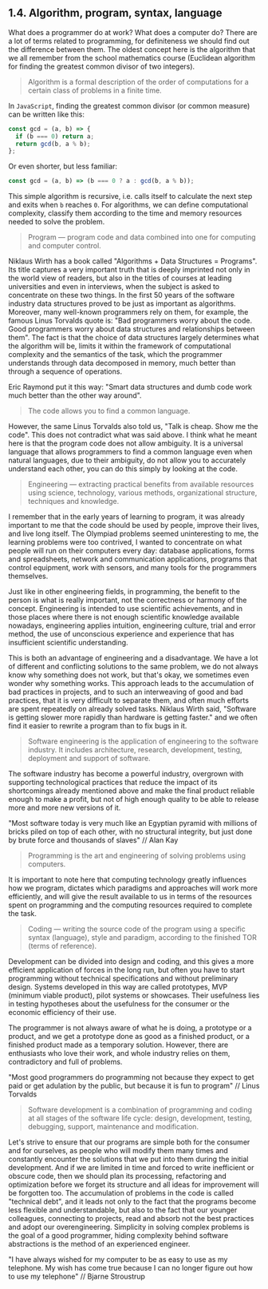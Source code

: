 ## 1.4. Algorithm, program, syntax, language

What does a programmer do at work? What does a computer do? There are a lot of terms related to programming, for definiteness we should find out the difference between them. The oldest concept here is the algorithm that we all remember from the school mathematics course (Euclidean algorithm for finding the greatest common divisor of two integers).

> Algorithm is a formal description of the order of computations for a certain class of problems in a finite time.

In `JavaScript`, finding the greatest common divisor (or common measure) can be written like this:

```js
const gcd = (a, b) => {
  if (b === 0) return a;
  return gcd(b, a % b);
};
```

Or even shorter, but less familiar:

```js
const gcd = (a, b) => (b === 0 ? a : gcd(b, a % b));
```

This simple algorithm is recursive, i.e. calls itself to calculate the next step and exits when `b` reaches `0`. For algorithms, we can define computational complexity, classify them according to the time and memory resources needed to solve the problem.

> Program — program code and data combined into one for computing and computer control.

Niklaus Wirth has a book called "Algorithms + Data Structures = Programs". Its title captures a very important truth that is deeply imprinted not only in the world view of readers, but also in the titles of courses at leading universities and even in interviews, when the subject is asked to concentrate on these two things. In the first 50 years of the software industry data structures proved to be just as important as algorithms. Moreover, many well-known programmers rely on them, for example, the famous Linus Torvalds quote is: "Bad programmers worry about the code. Good programmers worry about data structures and relationships between them". The fact is that the choice of data structures largely determines what the algorithm will be, limits it within the framework of computational complexity and the semantics of the task, which the programmer understands through data decomposed in memory, much better than through a sequence of operations.

Eric Raymond put it this way: "Smart data structures and dumb code work much better than the other way around".

> The code allows you to find a common language.

However, the same Linus Torvalds also told us, "Talk is cheap. Show me the code". This does not contradict what was said above. I think what he meant here is that the program code does not allow ambiguity. It is a universal language that allows programmers to find a common language even when natural languages, due to their ambiguity, do not allow you to accurately understand each other, you can do this simply by looking at the code.

> Engineering — extracting practical benefits from available resources using science, technology, various methods, organizational structure, techniques and knowledge.

I remember that in the early years of learning to program, it was already important to me that the code should be used by people, improve their lives, and live long itself. The Olympiad problems seemed uninteresting to me, the learning problems were too contrived, I wanted to concentrate on what people will run on their computers every day: database applications, forms and spreadsheets, network and communication applications, programs that control equipment, work with sensors, and many tools for the programmers themselves.

Just like in other engineering fields, in programming, the benefit to the person is what is really important, not the correctness or harmony of the concept. Engineering is intended to use scientific achievements, and in those places where there is not enough scientific knowledge available nowadays, engineering applies intuition, engineering culture, trial and error method, the use of unconscious experience and experience that has insufficient scientific understanding.

This is both an advantage of engineering and a disadvantage. We have a lot of different and conflicting solutions to the same problem, we do not always know why something does not work, but that's okay, we sometimes even wonder why something works. This approach leads to the accumulation of bad practices in projects, and to such an interweaving of good and bad practices, that it is very difficult to separate them, and often much efforts are spent repeatedly on already solved tasks. Niklaus Wirth said, "Software is getting slower more rapidly than hardware is getting faster." and we often find it easier to rewrite a program than to fix bugs in it.

> Software engineering is the application of engineering to the software industry. It includes architecture, research, development, testing, deployment and support of software.

The software industry has become a powerful industry, overgrown with supporting technological practices that reduce the impact of its shortcomings already mentioned above and make the final product reliable enough to make a profit, but not of high enough quality to be able to release more and more new versions of it.

"Most software today is very much like an Egyptian pyramid with millions of bricks piled on top of each other, with no structural integrity, but just done by brute force and thousands of slaves" // Alan Kay

> Programming is the art and engineering of solving problems using computers.

It is important to note here that computing technology greatly influences how we program, dictates which paradigms and approaches will work more efficiently, and will give the result available to us in terms of the resources spent on programming and the computing resources required to complete the task.

> Coding — writing the source code of the program using a specific syntax (language), style and paradigm, according to the finished TOR (terms of reference).

Development can be divided into design and coding, and this gives a more efficient application of forces in the long run, but often you have to start programming without technical specifications and without preliminary design. Systems developed in this way are called prototypes, MVP (minimum viable product), pilot systems or showcases. Their usefulness lies in testing hypotheses about the usefulness for the consumer or the economic efficiency of their use.

The programmer is not always aware of what he is doing, a prototype or a product, and we get a prototype done as good as a finished product, or a finished product made as a temporary solution. However, there are enthusiasts who love their work, and whole industry relies on them, contradictory and full of problems.

"Most good programmers do programming not because they expect to get paid or get adulation by the public, but because it is fun to program" // Linus Torvalds

> Software development is a combination of programming and coding at all stages of the software life cycle: design, development, testing, debugging, support, maintenance and modification.

Let's strive to ensure that our programs are simple both for the consumer and for ourselves, as people who will modify them many times and constantly encounter the solutions that we put into them during the initial development. And if we are limited in time and forced to write inefficient or obscure code, then we should plan its processing, refactoring and optimization before we forget its structure and all ideas for improvement will be forgotten too. The accumulation of problems in the code is called "technical debt", and it leads not only to the fact that the programs become less flexible and understandable, but also to the fact that our younger colleagues, connecting to projects, read and absorb not the best practices and adopt our overengineering. Simplicity in solving complex problems is the goal of a good programmer, hiding complexity behind software abstractions is the method of an experienced engineer.

"I have always wished for my computer to be as easy to use as my telephone. My wish has come true because I can no longer figure out how to use my telephone" // Bjarne Stroustrup

